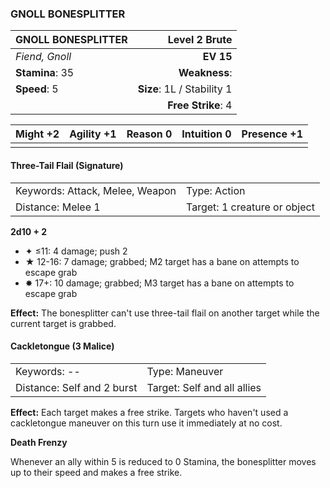 ### GNOLL BONESPLITTER

| GNOLL BONESPLITTER |          **Level 2 Brute** |
| :----------------- | -------------------------: |
| *Fiend, Gnoll*     |                  **EV 15** |
| **Stamina**: 35    |              **Weakness**: |
| **Speed**: 5       | **Size**: 1L / Stability 1 |
|                    |         **Free Strike**: 4 |

| **Might** +2 | **Agility** +1 | **Reason** 0 | **Intuition** 0 | **Presence** +1 |
| ------------ | -------------- | ------------ | --------------- | --------------- |
|              |                |              |                 |                 |

#### Three-Tail Flail (Signature)

|                                 |                              |
| :------------------------------ | :--------------------------- |
| Keywords: Attack, Melee, Weapon | Type: Action                 |
| Distance: Melee 1               | Target: 1 creature or object |

**2d10 + 2**

- ✦ ≤11: 4 damage; push 2
- ★ 12-16: 7 damage; grabbed; M2 target has a bane on attempts to escape grab
- ✸ 17+: 10 damage; grabbed; M3 target has a bane on attempts to escape grab

**Effect:** The bonesplitter can't use three-tail flail on another target while the current target is grabbed.

#### Cackletongue (3 Malice)

|                            |                             |
| :------------------------- | :-------------------------- |
| Keywords: --               | Type: Maneuver              |
| Distance: Self and 2 burst | Target: Self and all allies |

**Effect:** Each target makes a free strike. Targets who haven't used a cackletongue maneuver on this turn use it immediately at no cost.

**Death Frenzy**

Whenever an ally within 5 is reduced to 0 Stamina, the bonesplitter moves up to their speed and makes a free strike.
